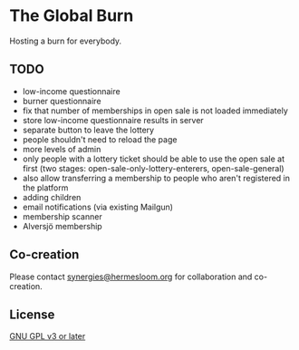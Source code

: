 # The Global Burn

Hosting a burn for everybody.

## TODO

- low-income questionnaire
- burner questionnaire
- fix that number of memberships in open sale is not loaded immediately
- store low-income questionnaire results in server
- separate button to leave the lottery
- people shouldn't need to reload the page
- more levels of admin
- only people with a lottery ticket should be able to use the open sale at first (two stages: open-sale-only-lottery-enterers, open-sale-general)
- also allow transferring a membership to people who aren't registered in the platform
- adding children
- email notifications (via existing Mailgun)
- membership scanner
- Alversjö membership

## Co-creation

Please contact synergies@hermesloom.org for collaboration and co-creation.

## License

[GNU GPL v3 or later](https://spdx.org/licenses/GPL-3.0-or-later.html)
